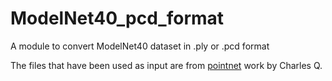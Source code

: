 # ModelNet40_pcd_format
A module to convert ModelNet40 dataset in .ply or .pcd format

The files that have been used as input are from [pointnet](https://github.com/charlesq34/pointnet) work by Charles Q.  
